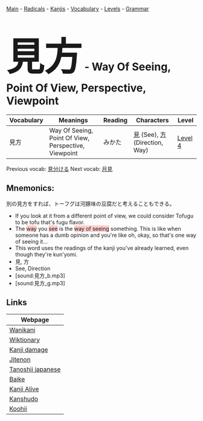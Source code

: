 <style> bigfont {font-size: 100px}</style>
[Main](../README.md) -
[Radicals](../radicals.md) -
[Kanjis](../kanjis.md) -
[Vocabulary](../vocabulary.md) -
[Levels](../levels.md) -
[Grammar](../grammar.md)
# <bigfont> 見方</bigfont> - Way Of Seeing, Point Of View, Perspective, Viewpoint 

| Vocabulary | Meanings | Reading | Characters | Level |
| --- | --- | --- | --- | --- |
| 見方 | Way Of Seeing, Point Of View, Perspective, Viewpoint | みかた |  [見](../kanjis/見.md) (See), [方](../kanjis/方.md) (Direction, Way) | [Level 4](../levels/wk_level4.md) |

Previous vocab: [見分ける](見分ける.md) Next vocab: [月見](月見.md) 

## Mnemonics:
別の見方をすれば、トーフグは河豚味の豆腐だと考えることもできる。
* If you look at it from a different point of view, we could consider Tofugu to be tofu that's fugu flavor.
* The <span style="background-color:#ffcccb"> way</span> you <span style="background-color:#ffcccb"> see</span> is the <span style="background-color:#ffcccb"> way of seeing</span> something. This is like when someone has a dumb opinion and you're like oh, okay, so that's one way of seeing it...
* This word uses the readings of the kanji you've already learned, even though they're kun'yomi.
* 見, 方
* See, Direction
* [sound:見方_b.mp3]
* [sound:見方_g.mp3]


## Links 

| Webpage |
| --- |
| [Wanikani          ](https://www.wanikani.com/kanji/見方) |
| [Wiktionary        ](https://en.wiktionary.org/wiki/見方) |
| [Kanji damage      ](http://www.kanjidamage.com/kanji/search?utf8=✓&q=見方) |
| [Jitenon           ](https://jitenon.com/kanji/見方) |
| [Tanoshii japanese ](https://www.tanoshiijapanese.com/dictionary/kanji.cfm?k=見方) |
| [Baike             ](https://baike.baidu.com/item/見方) |
| [Kanji Alive       ](https://app.kanjialive.com/見方) |
| [Kanshudo          ](https://www.kanshudo.com/searchmn?q=見方) |
| [Koohii            ](https://kanji.koohii.com/study/kanji/見方) |
